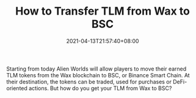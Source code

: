 ﻿---
title: "How to Transfer TLM from Wax to BSC"
date: 2021-04-13T21:57:40+08:00
lastmod: 2021-04-13T16:45:40+08:00
draft: false
authors: ["Pleasure"]
description: "Starting from today Alien Worlds will allow players to move their earned TLM tokens from the Wax blockchain to BSC, or Binance Smart Chain. At their destination, the tokens can be traded, used for purchases or DeFi-oriented actions. But how do you get your TLM from Wax to BSC?"
featuredImage: "how-to-transfer-tlm-from-wax-to-bsc.png"
tags: ["Virtual World","Play to Earn"]
categories: ["news"]
news: ["Virtual World"]
weight: 
lightgallery: true
pinned: false
recommend: false
recommend1: false
---

Starting from today Alien Worlds will allow players to move their earned TLM tokens from the Wax blockchain to BSC, or Binance Smart Chain. At their destination, the tokens can be traded, used for purchases or DeFi-oriented actions. But how do you get your TLM from Wax to BSC?

<!--more-->

